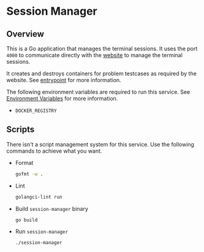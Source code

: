 # Session Manager

## Overview

This is a Go application that manages the terminal sessions. It uses the port `4000` to communicate directly with the [website](../website/README.md) to manage the terminal sessions.

It creates and destroys containers for problem testcases as required by the website. See [entrypoint](../entrypoint/README.md) for more information.

The following environment variables are required to run this service. See [Environment Variables](../../README.md#environment-variables) for more information.

- `DOCKER_REGISTRY`

## Scripts

There isn't a script management system for this service. Use the following commands to achieve what you want.

- Format

  ```sh
  gofmt -w .
  ```

- Lint

  ```sh
  golangci-lint run
  ```

- Build `session-manager` binary

  ```sh
  go build
  ```

- Run `session-manager`

  ```sh
  ./session-manager
  ```
